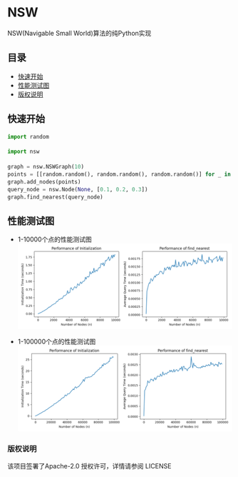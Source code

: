 # NSW

NSW(Navigable Small World)算法的纯Python实现

## 目录

- [快速开始](#快速开始)
- [性能测试图](#性能测试图)
- [版权说明](#版权说明)

## 快速开始

```python
import random

import nsw

graph = nsw.NSWGraph(10)
points = [[random.random(), random.random(), random.random()] for _ in range(10)]
graph.add_nodes(points)
query_node = nsw.Node(None, [0.1, 0.2, 0.3])
graph.find_nearest(query_node)
```

## 性能测试图

* 1-10000个点的性能测试图
  ![性能测试图](./1_to_10000_img.png)

* 1-100000个点的性能测试图
  ![性能测试图](./1_to_100000_img.png)

### 版权说明

该项目签署了Apache-2.0 授权许可，详情请参阅 LICENSE